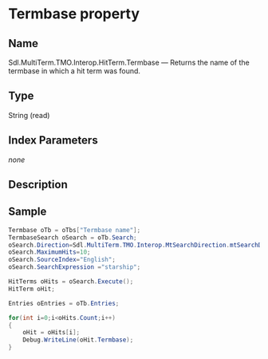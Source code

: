 # Termbase property

## Name

Sdl.MultiTerm.TMO.Interop.HitTerm.Termbase —          Returns the name of the termbase in which a hit term was found.

## Type

String
(read)

## Index Parameters
*none*

## Description


## Sample


```cs
Termbase oTb = oTbs["Termbase name"];
TermbaseSearch oSearch = oTb.Search;
oSearch.Direction=Sdl.MultiTerm.TMO.Interop.MtSearchDirection.mtSearchDown;
oSearch.MaximumHits=10;
oSearch.SourceIndex="English";
oSearch.SearchExpression ="starship";

HitTerms oHits = oSearch.Execute();
HitTerm oHit;

Entries oEntries = oTb.Entries;

for(int i=0;i<oHits.Count;i++)
{
   	oHit = oHits[i];				
   	Debug.WriteLine(oHit.Termbase);
}
```

